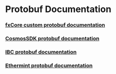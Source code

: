 # Protobuf Documentation

### [fxCore custom protobuf documentation](fx-proto-docs.md)

### [CosmosSDK protobuf documentation](cosmos-sdk-proto-docs.md)

### [IBC protobuf documentation](ibc-go-proto-docs.md)

### [Ethermint protobuf documentation](ethermint-proto-docs.md)